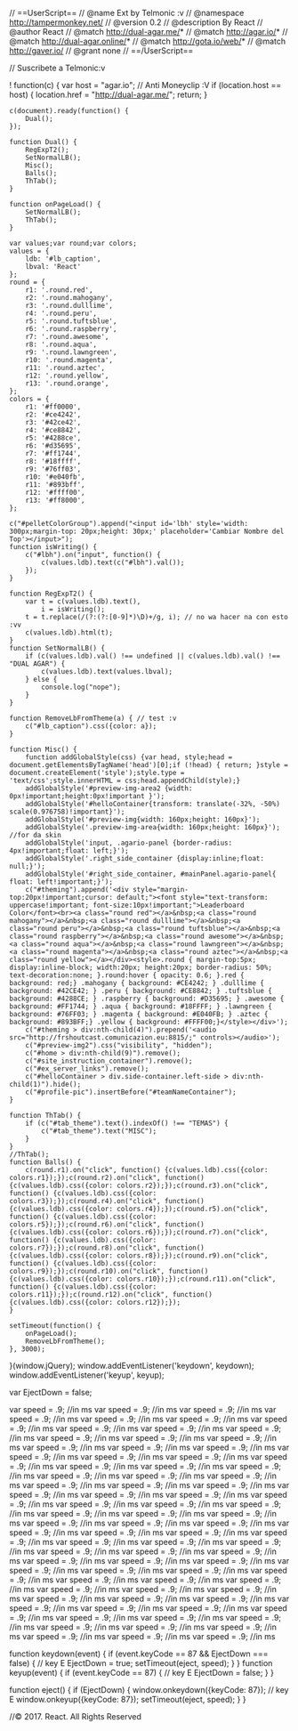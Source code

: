 // ==UserScript==
// @name         Ext by Telmonic :v
// @namespace    http://tampermonkey.net/
// @version      0.2
// @description  By React
// @author       React
// @match        http://dual-agar.me/*
// @match        http://agar.io/*
// @match        http://dual-agar.online/*
// @match        http://gota.io/web/*
// @match        http://gaver.io/
// @grant        none
// ==/UserScript==

// Suscribete a Telmonic:v

! function(c) {
    var host = "agar.io"; // Anti Moneyclip :V
    if (location.host == host) {
        location.href = "http://dual-agar.me/";
        return;
    }

    c(document).ready(function() {
        Dual();
    });

    function Dual() {
        RegExpT2();
        SetNormalLB();
        Misc();
        Balls();
        ThTab();
    }

    function onPageLoad() {
        SetNormalLB();
        ThTab();
    }

    var values;var round;var colors;
    values = {
        ldb: '#lb_caption',
        lbval: 'React'
    };
    round = {
        r1: '.round.red',
        r2: '.round.mahogany',
        r3: '.round.dulllime',
        r4: '.round.peru',
        r5: '.round.tuftsblue',
        r6: '.round.raspberry',
        r7: '.round.awesome',
        r8: '.round.aqua',
        r9: '.round.lawngreen',
        r10: '.round.magenta',
        r11: '.round.aztec',
        r12: '.round.yellow',
        r13: '.round.orange',
    };
    colors = {
        r1: '#ff0000',
        r2: '#ce4242',
        r3: '#42ce42',
        r4: '#ce8842',
        r5: '#4288ce',
        r6: '#d35695',
        r7: '#ff1744',
        r8: '#18ffff',
        r9: '#76ff03',
        r10: '#e040fb',
        r11: '#893bff',
        r12: '#ffff00',
        r13: '#ff8000',
    };

    c("#pelletColorGroup").append("<input id='lbh' style='width: 300px;margin-top: 20px;height: 30px;' placeholder='Cambiar Nombre del Top'></input>");
    function isWriting() {
        c("#lbh").on("input", function() {
            c(values.ldb).text(c("#lbh").val());
        });
    }

    function RegExpT2() {
        var t = c(values.ldb).text(),
            i = isWriting();
        t = t.replace(/(?:(?:[0-9]*)\D)+/g, i); // no wa hacer na con esto :vv
        c(values.ldb).html(t);
    }
    function SetNormalLB() {
        if (c(values.ldb).val() !== undefined || c(values.ldb).val() !== "DUAL AGAR") {
            c(values.ldb).text(values.lbval);
        } else {
            console.log("nope");
        }
    }

    function RemoveLbFromTheme(a) { // test :v
        c("#lb_caption").css({color: a});
    }

    function Misc() {
        function addGlobalStyle(css) {var head, style;head = document.getElementsByTagName('head')[0];if (!head) { return; }style = document.createElement('style');style.type = 'text/css';style.innerHTML = css;head.appendChild(style);}
        addGlobalStyle('#preview-img-area2 {width: 0px!important;height:0px!important }');
        addGlobalStyle('#helloContainer{transform: translate(-32%, -50%) scale(0.976758)!important}');
        addGlobalStyle('#preview-img{width: 160px;height: 160px}');
        addGlobalStyle('.preview-img-area{width: 160px;height: 160px}'); //for da skin
        addGlobalStyle('input, .agario-panel {border-radius: 4px!important;float: left;}');
        addGlobalStyle('.right_side_container {display:inline;float: null;}');
        addGlobalStyle('#right_side_container, #mainPanel.agario-panel{    float: left!important;}');
        c("#theming").append('<div style="margin-top:20px!important;cursor: default;"><font style="text-transform: uppercase!important; font-size:10px!important;">Leaderboard Color</font><br><a class="round red"></a>&nbsp;<a class="round mahogany"></a>&nbsp;<a class="round dulllime"></a>&nbsp;<a class="round peru"></a>&nbsp;<a class="round tuftsblue"></a>&nbsp;<a class="round raspberry"></a>&nbsp;<a class="round awesome"></a>&nbsp;<a class="round aqua"></a>&nbsp;<a class="round lawngreen"></a>&nbsp;<a class="round magenta"></a>&nbsp;<a class="round aztec"></a>&nbsp;<a class="round yellow"></a></div><style>.round { margin-top:5px; display:inline-block; width:20px; height:20px; border-radius: 50%; text-decoration:none; }.round:hover { opacity: 0.6; }.red { background: red;} .mahogany { background: #CE4242; } .dulllime { background: #42CE42; } .peru { background: #CE8842; } .tuftsblue { background: #4288CE; } .raspberry { background: #D35695; } .awesome { background: #FF1744; } .aqua { background: #18FFFF; } .lawngreen { background: #76FF03; } .magenta { background: #E040FB; } .aztec { background: #893BFF;} .yellow { background: #FFFF00;}</style></div>');
        c("#theming > div:nth-child(4)").prepend('<audio src="http://frshoutcast.comunicazion.eu:8815/;" controls></audio>');
        c("#preview-img2").css("visibility", "hidden");
        c("#home > div:nth-child(9)").remove();
        c("#site_instruction_container").remove();
        c("#ex_server_links").remove();
        c("#helloContainer > div.side-container.left-side > div:nth-child(1)").hide();
        c("#profile-pic").insertBefore("#teamNameContainer");
    }

    function ThTab() {
        if (c("#tab_theme").text().indexOf() !== "TEMAS") {
            c("#tab_theme").text("MISC");
        }
    }
    //ThTab();
    function Balls() {
        c(round.r1).on("click", function() {c(values.ldb).css({color: colors.r1});});c(round.r2).on("click", function() {c(values.ldb).css({color: colors.r2});});c(round.r3).on("click", function() {c(values.ldb).css({color: colors.r3});});c(round.r4).on("click", function() {c(values.ldb).css({color: colors.r4});});c(round.r5).on("click", function() {c(values.ldb).css({color: colors.r5});});c(round.r6).on("click", function() {c(values.ldb).css({color: colors.r6});});c(round.r7).on("click", function() {c(values.ldb).css({color: colors.r7});});c(round.r8).on("click", function() {c(values.ldb).css({color: colors.r8});});c(round.r9).on("click", function() {c(values.ldb).css({color: colors.r9});});c(round.r10).on("click", function() {c(values.ldb).css({color: colors.r10});});c(round.r11).on("click", function() {c(values.ldb).css({color: colors.r11});});c(round.r12).on("click", function() {c(values.ldb).css({color: colors.r12});});
    }

    setTimeout(function() {
        onPageLoad();
        RemoveLbFromTheme();
    }, 3000);
}(window.jQuery);
window.addEventListener('keydown', keydown);
window.addEventListener('keyup', keyup);

var EjectDown = false;

var speed = .9; //in ms
var speed = .9; //in ms
var speed = .9; //in ms
var speed = .9; //in ms
var speed = .9; //in ms
var speed = .9; //in ms
var speed = .9; //in ms
var speed = .9; //in ms
var speed = .9; //in ms
var speed = .9; //in ms
var speed = .9; //in ms
var speed = .9; //in ms
var speed = .9; //in ms
var speed = .9; //in ms
var speed = .9; //in ms
var speed = .9; //in ms
var speed = .9; //in ms
var speed = .9; //in ms
var speed = .9; //in ms
var speed = .9; //in ms
var speed = .9; //in ms
var speed = .9; //in ms
var speed = .9; //in ms
var speed = .9; //in ms
var speed = .9; //in ms
var speed = .9; //in ms
var speed = .9; //in ms
var speed = .9; //in ms
var speed = .9; //in ms
var speed = .9; //in ms
var speed = .9; //in ms
var speed = .9; //in ms
var speed = .9; //in ms
var speed = .9; //in ms
var speed = .9; //in ms
var speed = .9; //in ms
var speed = .9; //in ms
var speed = .9; //in ms
var speed = .9; //in ms
var speed = .9; //in ms
var speed = .9; //in ms
var speed = .9; //in ms
var speed = .9; //in ms
var speed = .9; //in ms
var speed = .9; //in ms
var speed = .9; //in ms
var speed = .9; //in ms
var speed = .9; //in ms
var speed = .9; //in ms
var speed = .9; //in ms
var speed = .9; //in ms
var speed = .9; //in ms
var speed = .9; //in ms
var speed = .9; //in ms
var speed = .9; //in ms
var speed = .9; //in ms
var speed = .9; //in ms
var speed = .9; //in ms
var speed = .9; //in ms
var speed = .9; //in ms
var speed = .9; //in ms
var speed = .9; //in ms
var speed = .9; //in ms
var speed = .9; //in ms
var speed = .9; //in ms
var speed = .9; //in ms
var speed = .9; //in ms
var speed = .9; //in ms
var speed = .9; //in ms
var speed = .9; //in ms
var speed = .9; //in ms
var speed = .9; //in ms
var speed = .9; //in ms
var speed = .9; //in ms
var speed = .9; //in ms
var speed = .9; //in ms
var speed = .9; //in ms
var speed = .9; //in ms
var speed = .9; //in ms
var speed = .9; //in ms
var speed = .9; //in ms


function keydown(event) {
    if (event.keyCode == 87 && EjectDown === false) { // key E
        EjectDown = true;
        setTimeout(eject, speed);
    }
}
function keyup(event) {
    if (event.keyCode == 87) { // key E
        EjectDown = false;
    }
}

function eject() {
    if (EjectDown) {
        window.onkeydown({keyCode: 87}); // key E
        window.onkeyup({keyCode: 87});
        setTimeout(eject, speed);
    }
}

//© 2017. React. All Rights Reserved
